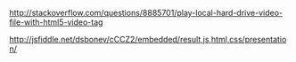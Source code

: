 http://stackoverflow.com/questions/8885701/play-local-hard-drive-video-file-with-html5-video-tag

http://jsfiddle.net/dsbonev/cCCZ2/embedded/result,js,html,css/presentation/
